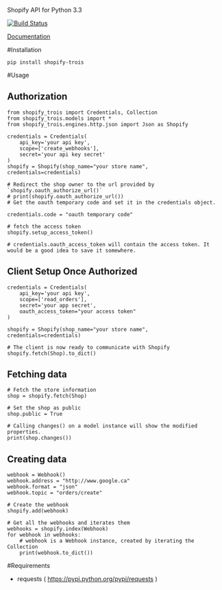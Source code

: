 Shopify API for Python 3.3

[![Build Status](https://travis-ci.org/masom/shopify-trois.png?branch=master)](https://travis-ci.org/masom/shopify-trois)

[Documentation](http://masom.github.io/shopify-trois/ "Documentation")

#Installation

    pip install shopify-trois



#Usage

## Authorization

    from shopify_trois import Credentials, Collection
    from shopify_trois.models import *
    from shopify_trois.engines.http.json import Json as Shopify

    credentials = Credentials(
        api_key='your api key',
        scope=['create_webhooks'],
        secret='your api key secret'
    )
    shopify = Shopify(shop_name="your store name", credentials=credentials)

    # Redirect the shop owner to the url provided by `shopify.oauth_authorize_url()`
    # print(shopify.oauth_authorize_url())
    # Get the oauth temporary code and set it in the credentials object.

    credentials.code = "oauth temporary code"

    # fetch the access token
    shopify.setup_access_token()

    # credentials.oauth_access_token will contain the access token. It would be a good idea to save it somewhere.

## Client Setup Once Authorized

    credentials = Credentials(
        api_key='your api key',
        scope=['read_orders'],
        secret='your app secret',
        oauth_access_token="your access token"
    )

    shopify = Shopify(shop_name="your store name", credentials=credentials)

    # The client is now ready to communicate with Shopify
    shopify.fetch(Shop).to_dict()

## Fetching data

    # Fetch the store information
    shop = shopify.fetch(Shop)

    # Set the shop as public
    shop.public = True

    # Calling changes() on a model instance will show the modified properties.
    print(shop.changes())

## Creating data

    webhook = Webhook()
    webhook.address = "http://www.google.ca"
    webhook.format = "json"
    webhook.topic = "orders/create"

    # Create the webhook
    shopify.add(webhook)

    # Get all the webhooks and iterates them
    webhooks = shopify.index(Webhook)
    for webhook in webhooks:
        # webhook is a Webhook instance, created by iterating the Collection
        print(webhook.to_dict())

#Requirements
- requests ( https://pypi.python.org/pypi/requests )

